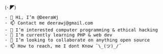 (･.◤)
<pre>
- 👋 Hi, I’m @DeeraWj
- 📫 Contact me deerawj@gmail.com
- 👀 I’m interested computer programming & ethical hacking
- 🌱 I’m currently learning PHP & web dev
- 💞️ I’m looking to collaborate on anything open source
- 📫 How to reach, me I dont Know ¯\_(ツ)_/¯
</pre>

<!---
DeeraWj/DeeraWj is a ✨ special ✨ repository because its `README.md` (this file) appears on your GitHub profile.
You can click the Preview link to take a look at your changes.
--->
